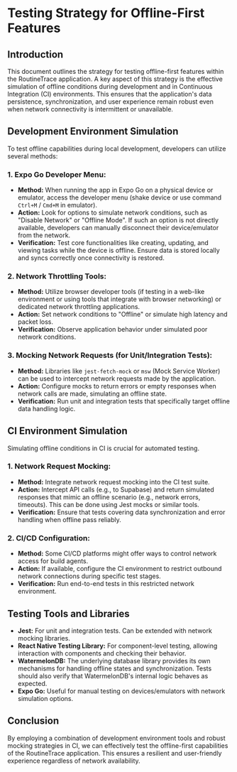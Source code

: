 # Testing Strategy for Offline-First Features

## Introduction

This document outlines the strategy for testing offline-first features within the RoutineTrace application. A key aspect of this strategy is the effective simulation of offline conditions during development and in Continuous Integration (CI) environments. This ensures that the application's data persistence, synchronization, and user experience remain robust even when network connectivity is intermittent or unavailable.

## Development Environment Simulation

To test offline capabilities during local development, developers can utilize several methods:

### 1. Expo Go Developer Menu:
   - **Method:** When running the app in Expo Go on a physical device or emulator, access the developer menu (shake device or use command `Ctrl+M` / `Cmd+M` in emulator).
   - **Action:** Look for options to simulate network conditions, such as "Disable Network" or "Offline Mode". If such an option is not directly available, developers can manually disconnect their device/emulator from the network.
   - **Verification:** Test core functionalities like creating, updating, and viewing tasks while the device is offline. Ensure data is stored locally and syncs correctly once connectivity is restored.

### 2. Network Throttling Tools:
   - **Method:** Utilize browser developer tools (if testing in a web-like environment or using tools that integrate with browser networking) or dedicated network throttling applications.
   - **Action:** Set network conditions to "Offline" or simulate high latency and packet loss.
   - **Verification:** Observe application behavior under simulated poor network conditions.

### 3. Mocking Network Requests (for Unit/Integration Tests):
   - **Method:** Libraries like `jest-fetch-mock` or `msw` (Mock Service Worker) can be used to intercept network requests made by the application.
   - **Action:** Configure mocks to return errors or empty responses when network calls are made, simulating an offline state.
   - **Verification:** Run unit and integration tests that specifically target offline data handling logic.

## CI Environment Simulation

Simulating offline conditions in CI is crucial for automated testing.

### 1. Network Request Mocking:
   - **Method:** Integrate network request mocking into the CI test suite.
   - **Action:** Intercept API calls (e.g., to Supabase) and return simulated responses that mimic an offline scenario (e.g., network errors, timeouts). This can be done using Jest mocks or similar tools.
   - **Verification:** Ensure that tests covering data synchronization and error handling when offline pass reliably.

### 2. CI/CD Configuration:
   - **Method:** Some CI/CD platforms might offer ways to control network access for build agents.
   - **Action:** If available, configure the CI environment to restrict outbound network connections during specific test stages.
   - **Verification:** Run end-to-end tests in this restricted network environment.

## Testing Tools and Libraries

-   **Jest:** For unit and integration tests. Can be extended with network mocking libraries.
-   **React Native Testing Library:** For component-level testing, allowing interaction with components and checking their behavior.
-   **WatermelonDB:** The underlying database library provides its own mechanisms for handling offline states and synchronization. Tests should also verify that WatermelonDB's internal logic behaves as expected.
-   **Expo Go:** Useful for manual testing on devices/emulators with network simulation options.

## Conclusion

By employing a combination of development environment tools and robust mocking strategies in CI, we can effectively test the offline-first capabilities of the RoutineTrace application. This ensures a resilient and user-friendly experience regardless of network availability.